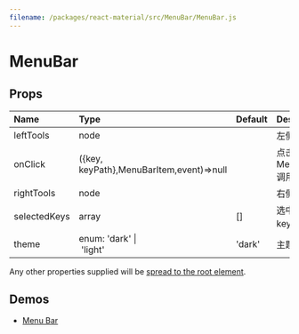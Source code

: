```yaml
---
filename: /packages/react-material/src/MenuBar/MenuBar.js
---
```


<!--- This documentation is automatically generated, do not try to edit it. -->

# MenuBar



## Props

| Name | Type | Default | Description |
|:-----|:-----|:--------|:------------|
| <span class="prop-name">leftTools</span> | <span class="prop-type">node |  | 左侧工具区 |
| <span class="prop-name">onClick</span> | <span class="prop-type">({key, keyPath},MenuBarItem,event)=>null |  | 点击 MenuBarItem 调用此函数 |
| <span class="prop-name">rightTools</span> | <span class="prop-type">node |  | 右侧工具区 |
| <span class="prop-name">selectedKeys</span> | <span class="prop-type">array | <span class="prop-default">[]</span> | 选中的菜单项 key 数组 |
| <span class="prop-name">theme</span> | <span class="prop-type">enum:&nbsp;'dark'&nbsp;&#124;<br>&nbsp;'light'<br> | <span class="prop-default">'dark'</span> | 主题颜色 |

Any other properties supplied will be [spread to the root element](/guides/api#spread).

## Demos

- [Menu Bar](/demos/menu-bar)

